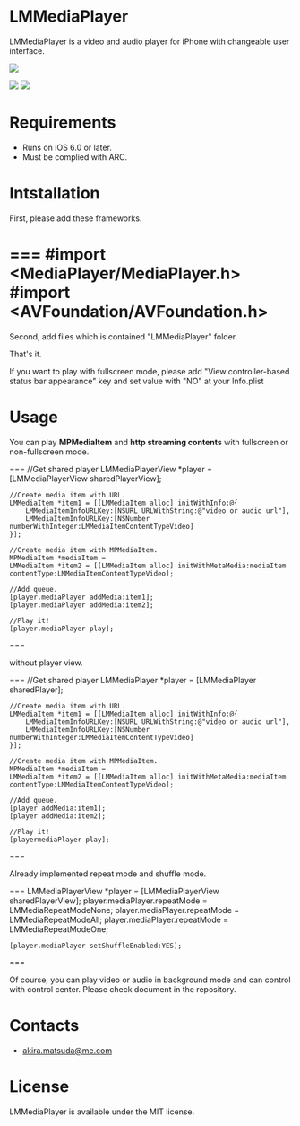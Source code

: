 LMMediaPlayer
====

LMMediaPlayer is a video and audio player for iPhone with changeable user interface.

![](https://raw.github.com/0x0c/LMMediaPlayer/master/images/2.png)

![](https://raw.github.com/0x0c/LMMediaPlayer/master/images/1.png)
![](https://raw.github.com/0x0c/LMMediaPlayer/master/images/3.png)

Requirements
====

- Runs on iOS 6.0 or later.
- Must be complied with ARC.

Intstallation
===

First, please add these frameworks.

===
	#import <MediaPlayer/MediaPlayer.h>
	#import <AVFoundation/AVFoundation.h>
===

Second, add files which is contained "LMMediaPlayer" folder.

That's it.

If you want to play with fullscreen mode, please add "View controller-based status bar appearance" key and set value with "NO" at your Info.plist

Usage
====

You can play **MPMediaItem** and **http streaming contents** with fullscreen or non-fullscreen mode.

===
	//Get shared player
	LMMediaPlayerView *player = [LMMediaPlayerView sharedPlayerView];
	
	//Create media item with URL.
	LMMediaItem *item1 = [[LMMediaItem alloc] initWithInfo:@{
		LMMediaItemInfoURLKey:[NSURL URLWithString:@"video or audio url"],
		LMMediaItemInfoURLKey:[NSNumber numberWithInteger:LMMediaItemContentTypeVideo]
	}];
	
	//Create media item with MPMediaItem.
	MPMediaItem *mediaItem = 
	LMMediaItem *item2 = [[LMMediaItem alloc] initWithMetaMedia:mediaItem contentType:LMMediaItemContentTypeVideo];
	
	//Add queue.
	[player.mediaPlayer addMedia:item1];
	[player.mediaPlayer addMedia:item2];
	
	//Play it!
	[player.mediaPlayer play];
===

without player view.

===
	//Get shared player
	LMMediaPlayer *player = [LMMediaPlayer sharedPlayer];
	
	//Create media item with URL.
	LMMediaItem *item1 = [[LMMediaItem alloc] initWithInfo:@{
		LMMediaItemInfoURLKey:[NSURL URLWithString:@"video or audio url"],
		LMMediaItemInfoURLKey:[NSNumber numberWithInteger:LMMediaItemContentTypeVideo]
	}];
	
	//Create media item with MPMediaItem.
	MPMediaItem *mediaItem = 
	LMMediaItem *item2 = [[LMMediaItem alloc] initWithMetaMedia:mediaItem contentType:LMMediaItemContentTypeVideo];
	
	//Add queue.
	[player addMedia:item1];
	[player addMedia:item2];
	
	//Play it!
	[playermediaPlayer play];
===

Already implemented repeat mode and shuffle mode.

===
	LMMediaPlayerView *player = [LMMediaPlayerView sharedPlayerView];
	player.mediaPlayer.repeatMode = LMMediaRepeatModeNone;
	player.mediaPlayer.repeatMode = LMMediaRepeatModeAll;
	player.mediaPlayer.repeatMode = LMMediaRepeatModeOne;
	
	[player.mediaPlayer setShuffleEnabled:YES];
===

Of course, you can play video or audio in background mode and can control with control center.
Please check document in the repository.

Contacts
====

- [akira.matsuda@me.com](mailto:akira.matsuda@me.com)

License
====

LMMediaPlayer is available under the MIT license.